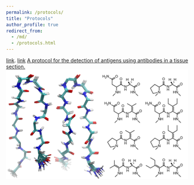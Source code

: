 ```yaml
---
permalink: /protocols/
title: "Protocols"
author_profile: true
redirect_from:
  - /md/
  - /protocols.html
---
```


[link](http://github.com "Github").
[link](http://github.com "## Immunohistochemistry (IHC)")
<a href="https://chemrxiv.org/s/c3ceb27a7adb6d7e0acb" target="_blank">
  A protocol for the detection of antigens using antibodies in a tissue section.
  <img src='/images/betahairpin_2500.png' width='500' height='300'>
</a>

